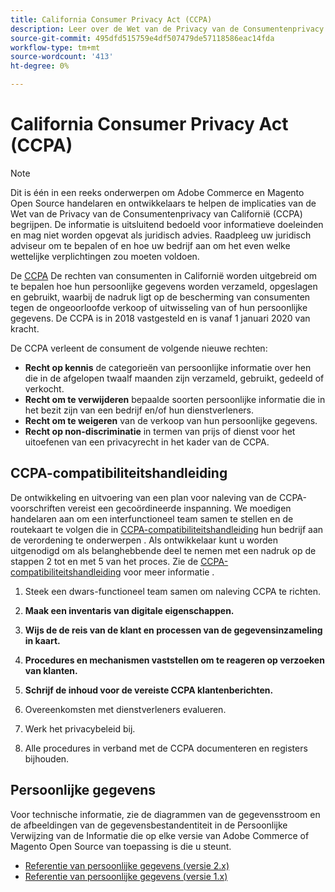 ```yaml
---
title: California Consumer Privacy Act (CCPA)
description: Leer over de Wet van de Privacy van de Consumentenprivacy van Californië (CCPA), die de rechten van consumenten in Californië uitbreidt om te bepalen hoe hun persoonlijke informatie wordt verzameld, opgeslagen, en gebruikt.
source-git-commit: 495dfd515759e4df507479de57118586eac14fda
workflow-type: tm+mt
source-wordcount: '413'
ht-degree: 0%

---
```



# California Consumer Privacy Act (CCPA)

>[!NOTE]
>
>Dit is één in een reeks onderwerpen om Adobe Commerce en Magento Open Source handelaren en ontwikkelaars te helpen de implicaties van de Wet van de Privacy van de Consumentenprivacy van Californië (CCPA) begrijpen. De informatie is uitsluitend bedoeld voor informatieve doeleinden en mag niet worden opgevat als juridisch advies. Raadpleeg uw juridisch adviseur om te bepalen of en hoe uw bedrijf aan om het even welke wettelijke verplichtingen zou moeten voldoen.

De [CCPA](https://oag.ca.gov/privacy/ccpa) De rechten van consumenten in Californië worden uitgebreid om te bepalen hoe hun persoonlijke gegevens worden verzameld, opgeslagen en gebruikt, waarbij de nadruk ligt op de bescherming van consumenten tegen de ongeoorloofde verkoop of uitwisseling van of hun persoonlijke gegevens. De CCPA is in 2018 vastgesteld en is vanaf 1 januari 2020 van kracht.

De CCPA verleent de consument de volgende nieuwe rechten:

- **Recht op kennis** de categorieën van persoonlijke informatie over hen die in de afgelopen twaalf maanden zijn verzameld, gebruikt, gedeeld of verkocht.
- **Recht om te verwijderen** bepaalde soorten persoonlijke informatie die in het bezit zijn van een bedrijf en/of hun dienstverleners.
- **Recht om te weigeren** van de verkoop van hun persoonlijke gegevens.
- **Recht op non-discriminatie** in termen van prijs of dienst voor het uitoefenen van een privacyrecht in het kader van de CCPA.

## CCPA-compatibiliteitshandleiding

De ontwikkeling en uitvoering van een plan voor naleving van de CCPA-voorschriften vereist een gecoördineerde inspanning. We moedigen handelaren aan om een interfunctioneel team samen te stellen en de routekaart te volgen die in [CCPA-compatibiliteitshandleiding](https://experienceleague.adobe.com/docs/commerce-admin/start/compliance/privacy/compliance-ccpa.html) hun bedrijf aan de verordening te onderwerpen . Als ontwikkelaar kunt u worden uitgenodigd om als belanghebbende deel te nemen met een nadruk op de stappen 2 tot en met 5 van het proces. Zie de [CCPA-compatibiliteitshandleiding](https://experienceleague.adobe.com/docs/commerce-admin/start/compliance/privacy/compliance-ccpa.html) voor meer informatie .

1. Steek een dwars-functioneel team samen om naleving CCPA te richten.

1. **Maak een inventaris van digitale eigenschappen.**

1. **Wijs de de reis van de klant en processen van de gegevensinzameling in kaart.**

1. **Procedures en mechanismen vaststellen om te reageren op verzoeken van klanten.**

1. **Schrijf de inhoud voor de vereiste CCPA klantenberichten.**

1. Overeenkomsten met dienstverleners evalueren.

1. Werk het privacybeleid bij.

1. Alle procedures in verband met de CCPA documenteren en registers bijhouden.

## Persoonlijke gegevens

Voor technische informatie, zie de diagrammen van de gegevensstroom en de afbeeldingen van de gegevensbestandentiteit in de Persoonlijke Verwijzing van de Informatie die op elke versie van Adobe Commerce of Magento Open Source van toepassing is die u steunt.

- [Referentie van persoonlijke gegevens (versie 2.x)](data-m2.md)
- [Referentie van persoonlijke gegevens (versie 1.x)](data-m1.md)
